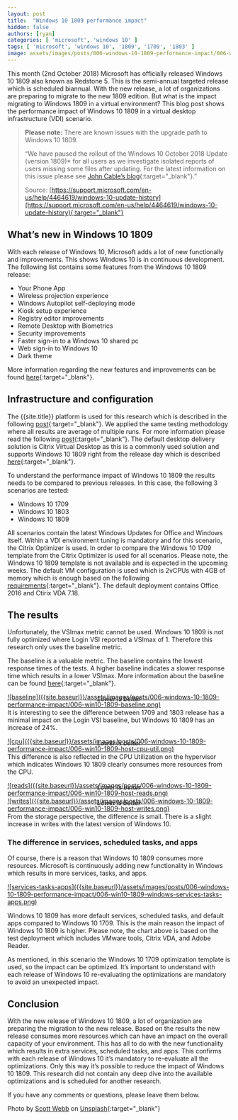 ```yaml
---
layout: post
title:  "Windows 10 1809 performance impact"
hidden: false
authors: [ryan]
categories: [ 'microsoft', 'windows 10' ]
tags: [ 'microsoft', 'windows 10', '1809', '1709', '1803' ]
image: assets/images/posts/006-windows-10-1809-performance-impact/006-win10-1809-feature-image.png
---
```

This month (2nd October 2018) Microsoft has officially released Windows 10 1809 also known as Redstone 5. This is the semi-annual targeted release which is scheduled biannual. With the new release, a lot of organizations are preparing to migrate to the new 1809 edition. But what is the impact migrating to Windows 1809 in a virtual environment?  This blog post shows the performance impact of Windows 10 1809 in a virtual desktop infrastructure (VDI) scenario.

> **Please note:** There are known issues with the upgrade path to Windows 10 1809.
>
> “We have paused the rollout of the Windows 10 October 2018 Update (version 1809)* for all users as we investigate isolated reports of users missing some files after updating.
> For the latest information on this issue please see [John Cable’s blog](https://blogs.windows.com/windowsexperience/2018/10/09/updated-version-of-windows-10-october-2018-update-released-to-windows-insiders){:target="_blank"}.”
>
> Source: [https://support.microsoft.com/en-us/help/4464619/windows-10-update-history](https://support.microsoft.com/en-us/help/4464619/windows-10-update-history){:target="_blank"}

## What’s new in Windows 10 1809
With each release of Windows 10, Microsoft adds a lot of new functionally and improvements. This shows Windows 10 is in continuous development. The following list contains some features from the Windows 10 1809 release:

  * Your Phone App
  * Wireless projection experience
  * Windows Autopilot self-deploying mode
  * Kiosk setup experience
  * Registry editor improvements
  * Remote Desktop with Biometrics
  * Security improvements
  * Faster sign-in to a Windows 10 shared pc
  * Web sign-in to Windows 10
  * Dark theme

More information regarding the new features and improvements can be found [here](https://docs.microsoft.com/en-us/windows/whats-new/whats-new-windows-10-version-1809){:target="_blank"}.

## Infrastructure and configuration
The {{site.title}} platform is used for this research which is described in the following [post]({{site.baseurl}}/architecture-and-hardware-setup-overview-2018){:target="_blank"}. We applied the same testing methodology where all results are average of multiple runs. For more information please read the following [post]({{site.baseurl}}/insight-in-the-testing-methodology){:target="_blank"}. The default desktop delivery solution is Citrix Virtual Desktop as this is a commonly used solution and supports Windows 10 1809 right from the release day which is described [here](https://support.citrix.com/article/CTX224843){:target="_blank"}.

To understand the performance impact of Windows 10 1809 the results needs to be compared to previous releases. In this case, the following 3 scenarios are tested:

  * Windows 10 1709
  * Windows 10 1803
  * Windows 10 1809

All scenarios contain the latest Windows Updates for Office and Windows itself. Within a VDI environment tuning is mandatory and for this scenario, the Citrix Optimizer is used. In order to compare the Windows 10 1709 template from the Citrix Optimizer is used for all scenarios. Please note, the Windows 10 1809 template is not available and is expected in the upcoming weeks. The default VM configuration is used which is 2vCPUs with 4GB of memory which is enough based on the following [requirements](https://www.microsoft.com/en-us/windows/windows-10-specifications){:target="_blank"}. The default deployment contains Office 2016 and Ctirix VDA 7.18.

## The results
Unfortunately, the VSImax metric cannot be used. Windows 10 1809 is not fully optimized where Login VSI reported a VSImax of 1. Therefore this research only uses the baseline metric.

The baseline is a valuable metric. The baseline contains the lowest response times of the tests. A higher baseline indicates a slower response time which results in a lower VSImax. More information about the baseline can be found [here](https://www.loginvsi.com/documentation/index.php?title=Login_VSI_VSImax#VSImax_Baseline){:target="_blank"}.

<a href="{{site.baseurl}}/assets/images/posts/006-windows-10-1809-performance-impact/006-win10-1809-baseline.png" data-lightbox="baseline">
![baseline]({{site.baseurl}}/assets/images/posts/006-windows-10-1809-performance-impact/006-win10-1809-baseline.png)
</a>
<p align="center" style="margin-top: -30px;" >
  <i>Lower is better</i>
</p>

It is interesting to see the difference between 1709 and 1803 release has a minimal impact on the Login VSI baseline, but Windows 10 1809 has an increase of 24%.

<a href="{{site.baseurl}}/assets/images/posts/006-windows-10-1809-performance-impact/006-win10-1809-host-cpu-util.png" data-lightbox="cpu">
![cpu]({{site.baseurl}}/assets/images/posts/006-windows-10-1809-performance-impact/006-win10-1809-host-cpu-util.png)
</a>
<p align="center" style="margin-top: -30px;" >
  <i>Lower is better</i>
</p>

This difference is also reflected in the CPU Utilization on the hypervisor which indicates Windows 10 1809 clearly consumes more resources from the CPU.

<a href="{{site.baseurl}}/assets/images/posts/006-windows-10-1809-performance-impact/006-win10-1809-host-reads.png" data-lightbox="reads">
![reads]({{site.baseurl}}/assets/images/posts/006-windows-10-1809-performance-impact/006-win10-1809-host-reads.png)
</a>
<p align="center" style="margin-top: -30px;" >
  <i>Lower is better</i>
</p>

<a href="{{site.baseurl}}/assets/images/posts/006-windows-10-1809-performance-impact/006-win10-1809-host-writes.png" data-lightbox="writes">
![writes]({{site.baseurl}}/assets/images/posts/006-windows-10-1809-performance-impact/006-win10-1809-host-writes.png)
</a>
<p align="center" style="margin-top: -30px;" >
  <i>Lower is better</i>
</p>

From the storage perspective, the difference is small. There is a slight increase in writes with the latest version of Windows 10.

### The difference in services, scheduled tasks, and apps
Of course, there is a reason that Windows 10 1809 consumes more resources. Microsoft is continuously adding new functionality in Windows which results in more services, tasks, and apps.

<a href="{{site.baseurl}}/assets/images/posts/006-windows-10-1809-performance-impact/006-win10-1809-windows-services-tasks-apps.png" data-lightbox="services-tasks-apps">
![services-tasks-apps]({{site.baseurl}}/assets/images/posts/006-windows-10-1809-performance-impact/006-win10-1809-windows-services-tasks-apps.png)
</a>

Windows 10 1809 has more default services, scheduled tasks, and default apps compared to Windows 10 1709. This is the main reason the impact of Windows 10 1809 is higher. Please note, the chart above is based on the test deployment which includes VMware tools, Citrix VDA, and Adobe Reader.

As mentioned, in this scenario the Windows 10 1709 optimization template is used, so the impact can be optimized. It’s important to understand with each release of Windows 10 re-evaluating the optimizations are mandatory to avoid an unexpected impact.

## Conclusion
With the new release of Windows 10 1809, a lot of organization are preparing the migration to the new release. Based on the results the new release consumes more resources which can have an impact on the overall capacity of your environment. This has all to do with the new functionality which results in extra services, scheduled tasks, and apps. This confirms with each release of Windows 10 it’s mandatory to re-evaluate all the optimizations. Only this way it’s possible to reduce the impact of Windows 10 1809. This research did not contain any deep dive into the available optimizations and is scheduled for another research.

If you have any comments or questions, please leave them below.

Photo by [Scott Webb](https://unsplash.com/photos/myFsTTkub9E?utm_source=unsplash&utm_medium=referral&utm_content=creditCopyText{:target="_blank"}) on [Unsplash](https://unsplash.com/search/photos/seattle?utm_source=unsplash&utm_medium=referral&utm_content=creditCopyText){:target="_blank"}
